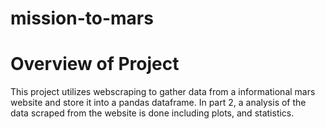 # mission-to-mars
# Overview of Project
This project utilizes webscraping to gather data from a informational mars website and store it into a pandas dataframe. In part 2, a analysis of the data scraped from the website is done including plots, and statistics.
